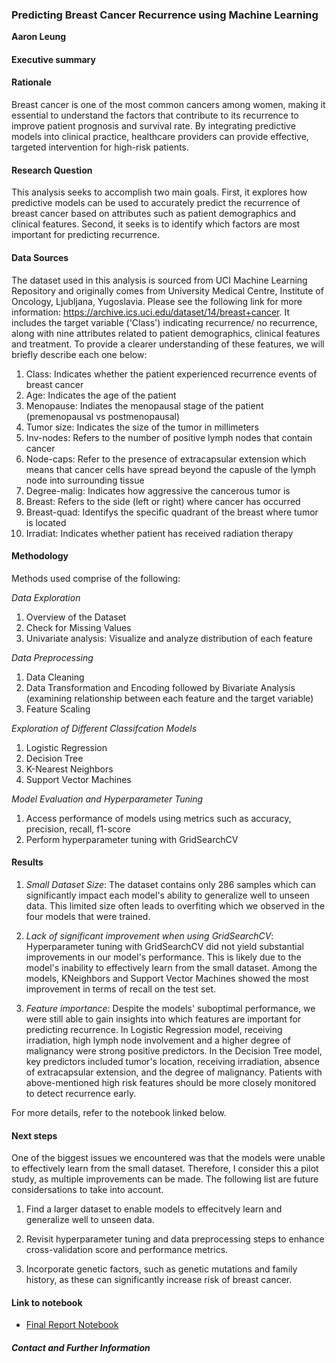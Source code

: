 ### Predicting Breast Cancer Recurrence using Machine Learning

**Aaron Leung**

#### Executive summary
#### Rationale
Breast cancer is one of the most common cancers among women, making it essential to understand the factors that contribute to its recurrence to improve patient prognosis and survival rate. By integrating predictive models into clinical practice, healthcare providers can provide effective, targeted intervention for high-risk patients.

#### Research Question
This analysis seeks to accomplish two main goals. First, it explores how predictive models can be used to accurately predict the recurrence of breast cancer based on attributes such as patient demographics and clinical features. Second, it seeks is to identify which factors are most important for predicting recurrence.

#### Data Sources
The dataset used in this analysis is sourced from UCI Machine Learning Repository and originally comes from University Medical Centre, Institute of Oncology, Ljubljana, Yugoslavia. Please see the following link for more information: https://archive.ics.uci.edu/dataset/14/breast+cancer. It includes the target variable ('Class') indicating recurrence/ no recurrence, along with nine attributes related to patient demographics, clinical features and treatment. To provide a clearer understanding of these features, we will briefly describe each one below:

1. Class: Indicates whether the patient experienced recurrence events of breast cancer
2. Age: Indicates the age of the patient
3. Menopause: Indiates the menopausal stage of the patient (premenopausal vs postmenopausal)
4. Tumor size: Indicates the size of the tumor in millimeters
5. Inv-nodes: Refers to the number of positive lymph nodes that contain cancer
6. Node-caps: Refer to the presence of extracapsular extension which means that cancer cells have spread beyond the capusle of the lymph node into surrounding tissue
7. Degree-malig: Indicates how aggressive the cancerous tumor is
8. Breast: Refers to the side (left or right) where cancer has occurred
9. Breast-quad: Identifys the specific quadrant of the breast where tumor is located
10. Irradiat: Indicates whether patient has received radiation therapy

#### Methodology
Methods used comprise of the following:

_Data Exploration_
1. Overview of the Dataset
2. Check for Missing Values
3. Univariate analysis: Visualize and analyze distribution of each feature

_Data Preprocessing_
1. Data Cleaning
2. Data Transformation and Encoding followed by Bivariate Analysis (examining relationship between each feature and the target variable)
3. Feature Scaling

_Exploration of Different Classifcation Models_
1. Logistic Regression
2. Decision Tree
3. K-Nearest Neighbors
4. Support Vector Machines

_Model Evaluation and Hyperparameter Tuning_
1. Access performance of models using metrics such as accuracy, precision, recall, f1-score
2. Perform hyperparameter tuning with GridSearchCV

#### Results
1. _Small Dataset Size_: The dataset contains only 286 samples which can significantly impact each model's ability to generalize well to unseen data. This limited size often leads to overfiting which we observed in the four models that were trained.
  
2. _Lack of significant improvement when using GridSearchCV_: Hyperparameter tuning with GridSearchCV did not yield substantial improvements in our model's performance. This is likely due to the model's inability to effectively learn from the small dataset. Among the models, KNeighbors and Support Vector Machines showed the most improvement in terms of recall on the test set.

3. _Feature importance_: Despite the models' suboptimal performance, we were still able to gain insights into which features are important for predicting recurrence. In Logistic Regression model, receiving irradiation, high lymph node involvement and a higher degree of malignancy were strong positive predictors. In the Decision Tree model, key predictors included tumor's location, receiving irradiation, absence of extracapsular extension, and the degree of malignancy. Patients with above-mentioned high risk features should be more closely monitored to detect recurrence early.

For more details, refer to the notebook linked below.

#### Next steps
One of the biggest issues we encountered was that the models were unable to effectively learn from the small dataset. Therefore, I consider this a pilot study, as multiple improvements can be made. The following list are future considersations to take into account.
1. Find a larger dataset to enable models to effecitvely learn and generalize well to unseen data.
  
2. Revisit hyperparameter tuning and data preprocessing steps to enhance cross-validation score and performance metrics.
  
3. Incorporate genetic factors, such as genetic mutations and family history, as these can significantly increase risk of breast cancer.

#### Link to notebook

- [Final Report Notebook](https://github.com/ahleung2/Prediction-of-Breast-Cancer-Recurrence/blob/main/Leung_Aaron%20Prediction%20of%20Breast%20Cancer%20Recurrence.ipynb)



##### Contact and Further Information
